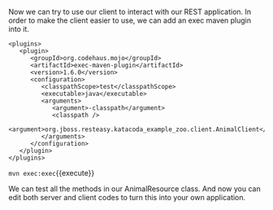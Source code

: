 Now we can try to use our client to interact with our REST application. In order to make the client easier to use, we can add an exec maven plugin into it.
```
<plugins>
   <plugin>
      <groupId>org.codehaus.mojo</groupId>
      <artifactId>exec-maven-plugin</artifactId>
      <version>1.6.0</version>
      <configuration>
         <classpathScope>test</classpathScope>
         <executable>java</executable>
         <arguments>
            <argument>-classpath</argument>
            <classpath />
            <argument>org.jboss.resteasy.katacoda_example_zoo.client.AnimalClient</argument>
         </arguments>
      </configuration>
   </plugin>
</plugins>
```

`mvn exec:exec`{{execute}}

We can test all the methods in our AnimalResource class. And now you can edit both server and client codes to turn this into your own application.
